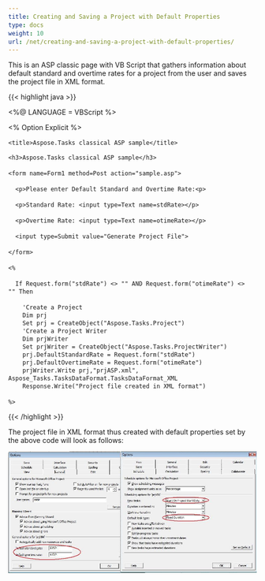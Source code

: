 ```yaml
---
title: Creating and Saving a Project with Default Properties
type: docs
weight: 10
url: /net/creating-and-saving-a-project-with-default-properties/
---
```


This is an ASP classic page with VB Script that gathers information about default standard and overtime rates for a project from the user and saves the project file in XML format.



{{< highlight java >}}



<%@ LANGUAGE = VBScript %>

<% Option Explicit %>



<html>

  <head>

    <title>Aspose.Tasks classical ASP sample</title>

  </head>

  <body>

    <h3>Aspose.Tasks classical ASP sample</h3>

    <form name=Form1 method=Post action="sample.asp">

      <p>Please enter Default Standard and Overtime Rate:<p>

      <p>Standard Rate: <input type=Text name=stdRate></p>

      <p>Overtime Rate: <input type=Text name=otimeRate></p>

      <input type=Submit value="Generate Project File">

    </form>

    <%

      If Request.form("stdRate") <> "" AND Request.form("otimeRate") <>  "" Then

        'Create a Project
        Dim prj
        Set prj = CreateObject("Aspose.Tasks.Project")
        'Create a Project Writer
        Dim prjWriter
        Set prjWriter = CreateObject("Aspose.Tasks.ProjectWriter")
        prj.DefaultStandardRate = Request.form("stdRate")
        prj.DefaultOvertimeRate = Request.form("otimeRate")
        prjWriter.Write prj,"prjASP.xml",     Aspose_Tasks.TasksDataFormat.TasksDataFormat_XML        
        Response.Write("Project file created in XML format")

    %>

  </body>

</html>



{{< /highlight >}}



The project file in XML format thus created with default properties set by the above code will look as follows:

![todo:image_alt_text](1.jpg)
